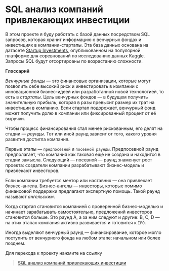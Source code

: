 # SQL анализ компаний привлекающих инвестиции
В этом проекте я буду работать с базой данных посредством SQL запросов, которая хранит информацию о венчурных фондах и инвестициях в компании-стартапы. Эта база данных основана на датасете [Startup Investments](https://www.kaggle.com/justinas/startup-investments), опубликованном на популярной платформе для соревнований по исследованию данных Kaggle. Запросы SQL будут отсортироаны по возрастанию сложности.

**Глоссарий**

_Венчурные фонды_ — это финансовые организации, которые могут позволить себе высокий риск и инвестировать в компании с инновационной бизнес-идеей или разработанной новой технологией, то есть в _стартапы_. Цель венчурных фондов — в будущем получить значительную прибыль, которая в разы превысит размер их трат на инвестиции в компанию. Если стартап подорожает, венчурный фонд может получить долю в компании или фиксированный процент от её выручки.

Чтобы процесс финансирования стал менее рискованным, его делят на стадии — _раунды_. Тот или иной раунд зависит от того, какого уровня развития достигла компания.

Первые этапы — `предпосевной` и `посевной раунды`. Предпосевной раунд предполагает, что компания как таковая ещё не создана и находится в стадии замысла. Следующий — посевной — раунд знаменует рост проекта: создатели компании разрабатывают бизнес-модель и привлекают инвесторов.

Если компании требуется ментор или наставник — она привлекает бизнес-ангела. Бизнес-ангелы — инвесторы, которые помимо финансовой поддержки предлагают экспертную помощь. Такой раунд называют _ангельским_.

Когда стартап становится компанией с проверенной бизнес-моделью и начинает зарабатывать самостоятельно, предложений инвесторов становится больше. Это раунд A, а за ним следуют и другие: B, C, D — на этих этапах компания активно развивается и готовится к `IPO`.

Иногда выделяют венчурный раунд — финансирование, которое могло поступить от венчурного фонда на любом этапе: начальном или более позднем.

Для перехода к проекту нажмите на ссылку

> [SQL анализ компаний привлекающих инвестиции](https://github.com/Mikhail-9/yandex_projects_praktimum/tree/master/insurance_data_scientist)
